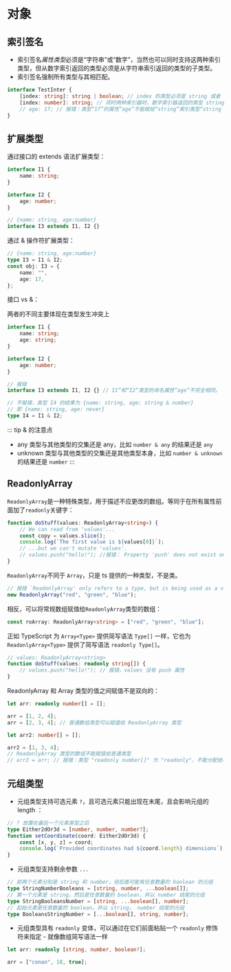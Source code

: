 # 对象

## 索引签名

- 索引签名*属性类型*必须是“字符串”或“数字”，当然也可以同时支持这两种索引类型，但从数字索引返回的类型必须是从字符串索引返回的类型的子类型。
- 索引签名强制所有类型与其相匹配。

```ts
interface TestInter {
	[index: string]: string | boolean; // index 的类型必须是 string 或者 number
	[index: number]: string; // 同时两种索引器时，数字索引器返回的类型 string 是上面字符串索引器返回的 string | boolean 的子类型
	// age: 17; // 报错：类型“17”的属性“age”不能赋给“string”索引类型“string | boolean”。
}
```

## 扩展类型

通过接口的 extends 语法扩展类型：

```ts
interface I1 {
	name: string;
}

interface I2 {
	age: number;
}

// {name: string, age:number}
interface I3 extends I1, I2 {}
```

通过 & 操作符扩展类型：

```ts
// {name: string, age:number}
type I3 = I1 & I2;
const obj: I3 = {
	name: "",
	age: 17,
};
```

接口 vs &：

两者的不同主要体现在类型发生冲突上

```ts
interface I1 {
	name: string;
	age: string;
}

interface I2 {
	age: number;
}

// 报错
interface I3 extends I1, I2 {} // I1”和“I2”类型的命名属性“age”不完全相同。

// 不报错，类型 I4 的结果为 {name: string, age: string & number}
// 即 {name: string, age: never}
type I4 = I1 & I2;
```

::: tip & 的注意点

- any 类型与其他类型的交集还是 any，比如 `number & any` 的结果还是 `any`
- unknown 类型与其他类型的交集还是其他类型本身，比如 `number & unknown` 的结果还是 `number`
  :::

## ReadonlyArray

`ReadonlyArray`是一种特殊类型，用于描述不应更改的数组。等同于在所有属性前面加了`readonly`关键字：

```ts
function doStuff(values: ReadonlyArray<string>) {
	// We can read from 'values'...
	const copy = values.slice();
	console.log(`The first value is ${values[0]}`);
	// ...but we can't mutate 'values'.
	// values.push("hello!"); //报错： Property 'push' does not exist on type 'readonly string[]'.
}
```

`ReadonlyArray`不同于 `Array`，只是 ts 提供的一种类型，不是类。

```ts
// 报错 `ReadonlyArray' only refers to a type, but is being used as a value here.
new ReadonlyArray("red", "green", "blue");
```

相反，可以将常规数组赋值给`ReadonlyArray`类型的数组：

```ts
const roArray: ReadonlyArray<string> = ["red", "green", "blue"];
```

正如 TypeScript 为 `Array<Type>` 提供简写语法 `Type[]` 一样，它也为 `ReadonlyArray<Type>` 提供了简写语法 `readonly Type[]`。

```ts
// values: ReadonlyArray<string>
function doStuff(values: readonly string[]) {
	// values.push("hello!"); // 报错，values 没有 push 属性
}
```

ReadonlyArray 和 Array 类型的值之间赋值不是双向的：

```ts
let arr: readonly number[] = [];

arr = [1, 2, 4];
arr = [2, 3, 4]; // 普通数组类型可以赋值给 ReadonlyArray 类型

let arr2: number[] = [];

arr2 = [1, 3, 4];
// ReadonlyArray 类型的数组不能赋值给普通类型
// arr2 = arr; // 报错：类型 "readonly number[]" 为 "readonly"，不能分配给可变类型 "number[]"
```

## 元组类型

- 元组类型支持可选元素 `?`，且可选元素只能出现在末尾，且会影响元组的 length ：

```ts
// ? 放置在最后一个元素类型之后
type Either2dOr3d = [number, number, number?];
function setCoordinate(coord: Either2dOr3d) {
	const [x, y, z] = coord;
	console.log(`Provided coordinates had ${coord.length} dimensions`);
}
```

- 元组类型支持剩余参数 `...`

```ts
// 前两个元素分别是 string 和 number，但后面可能有任意数量的 boolean 的元组
type StringNumberBooleans = [string, number, ...boolean[]];
// 第一个元素是 string，然后是任意数量的 boolean，并以 number 结尾的元组
type StringBooleansNumber = [string, ...boolean[], number];
// 起始元素是任意数量的 boolean，并以 string， number 结尾的元组
type BooleansStringNumber = [...boolean[], string, number];
```

- 元组类型具有 `readonly` 变体，可以通过在它们前面粘贴一个 `readonly` 修饰符来指定 - 就像数组简写语法一样

```ts
let arr: readonly [string, number, boolean?];

arr = ["conan", 18, true];
```
